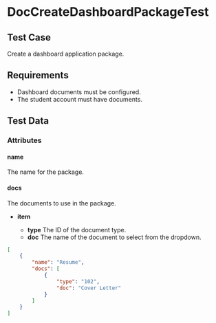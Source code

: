 # DocCreateDashboardPackageTest <Badge text="test" vertical="middle" />

## Test Case
Create a dashboard application package.

## Requirements
* Dashboard documents must be configured.
* The student account must have documents.

## Test Data
### Attributes

#### name <Badge text="string" vertical="middle" />
The name for the package.

#### docs <Badge text="array" vertical="middle" />
The documents to use in the package.
* **item** <Badge text="object" vertical="middle" />
  * **type** <Badge text="string" vertical="middle" />
 The ID of the document type.
  * **doc** <Badge text="string" vertical="middle" />
 The name of the document to select from the dropdown. 

``` json
[
    {
        "name": "Resume",
        "docs": [
            {
                "type": "102",
                "doc": "Cover Letter"
            }
        ]
    }
]
```

